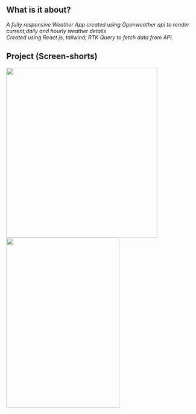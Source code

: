 ## What is it about?

*A fully responsive Weather App created using Openweather api to render current,daily and hourly weather details* <br/>
*Created using React js, tailwind, RTK Query to fetch data from API.*

## Project (Screen-shorts)

<img src="/../master/src/Assets/weather.png" width="400" height="450"> <img src="/../master/src/Assets/weather-mobile.png" width="300" height="450">
